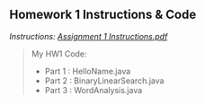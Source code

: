 ## Homework 1 Instructions & Code

*Instructions: [Assignment 1 Instructions.pdf](https://github.com/odnaiviv/CSC2720/blob/main/Homeworks/Assignment%201/Assignment%201%20Instructions.pdf)*

>My HW1 Code: 
>* Part 1 : HelloName.java
>* Part 2 : BinaryLinearSearch.java
>* Part 3 : WordAnalysis.java
